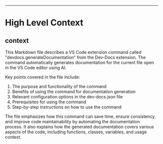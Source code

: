 

  ---
# High Level Context
## context
This Markdown file describes a VS Code extension command called "devdocs.generateDocumentation" from the Dev-Docs extension. The command automatically generates documentation for the current file open in the VS Code editor using AI. 

Key points covered in the file include:
1. The purpose and functionality of the command
2. Benefits of using the command for documentation generation
3. Relevant configuration options in the dev-docs.json file
4. Prerequisites for using the command
5. Step-by-step instructions on how to use the command

The file emphasizes how this command can save time, ensure consistency, and improve code maintainability by automating the documentation process. It also explains how the generated documentation covers various aspects of the code, including functions, classes, variables, and usage context.

  